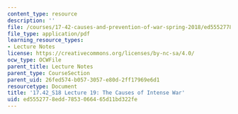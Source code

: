 ```yaml
---
content_type: resource
description: ''
file: /courses/17-42-causes-and-prevention-of-war-spring-2018/ed5552778edd7853066465d11bd322fe_MIT17_42S18_lec19_IntenseWar.pdf
file_type: application/pdf
learning_resource_types:
- Lecture Notes
license: https://creativecommons.org/licenses/by-nc-sa/4.0/
ocw_type: OCWFile
parent_title: Lecture Notes
parent_type: CourseSection
parent_uid: 26fed574-b057-3057-e80d-2ff17969e6d1
resourcetype: Document
title: '17.42_S18 Lecture 19: The Causes of Intense War'
uid: ed555277-8edd-7853-0664-65d11bd322fe
---
```

